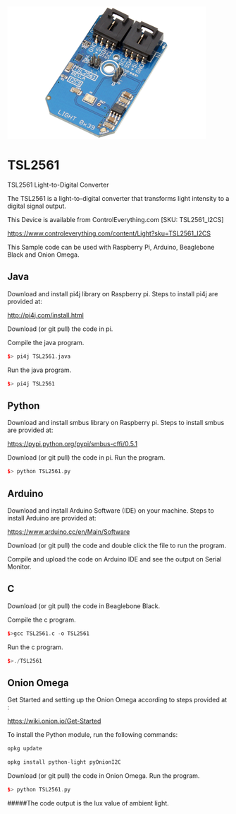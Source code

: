 [![TSL2561](TSL2561_I2CS.png)](https://www.controleverything.com/content/Light?sku=TSL2561_I2CS)
# TSL2561
TSL2561 Light-to-Digital Converter

The TSL2561 is a light-to-digital converter that transforms light intensity to a digital signal output.

This Device is available from ControlEverything.com [SKU: TSL2561_I2CS]

https://www.controleverything.com/content/Light?sku=TSL2561_I2CS

This Sample code can be used with Raspberry Pi, Arduino, Beaglebone Black and Onion Omega.

## Java
Download and install pi4j library on Raspberry pi. Steps to install pi4j are provided at:

http://pi4j.com/install.html

Download (or git pull) the code in pi.

Compile the java program.
```cpp
$> pi4j TSL2561.java
```

Run the java program.
```cpp
$> pi4j TSL2561
```

## Python
Download and install smbus library on Raspberry pi. Steps to install smbus are provided at:

https://pypi.python.org/pypi/smbus-cffi/0.5.1

Download (or git pull) the code in pi. Run the program.

```cpp
$> python TSL2561.py
```

## Arduino
Download and install Arduino Software (IDE) on your machine. Steps to install Arduino are provided at:

https://www.arduino.cc/en/Main/Software

Download (or git pull) the code and double click the file to run the program.

Compile and upload the code on Arduino IDE and see the output on Serial Monitor.


## C

Download (or git pull) the code in Beaglebone Black.

Compile the c program.
```cpp
$>gcc TSL2561.c -o TSL2561
```
Run the c program.
```cpp
$>./TSL2561
```

## Onion Omega

Get Started and setting up the Onion Omega according to steps provided at :

https://wiki.onion.io/Get-Started

To install the Python module, run the following commands:
```cpp
opkg update
```
```cpp
opkg install python-light pyOnionI2C
```

Download (or git pull) the code in Onion Omega. Run the program.

```cpp
$> python TSL2561.py
```

#####The code output is the lux value of ambient light.
